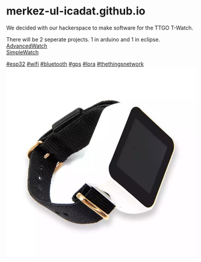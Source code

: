 # merkez-ul-icadat.github.io  
  
We decided with our hackerspace to make software for the TTGO T-Watch.

There will be 2 seperate projects. 1 in arduino and 1 in eclipse.  
[AdvancedWatch](https://github.com/merkez-ul-icadat/AdvancedWatch)  
[SimpleWatch](https://github.com/merkez-ul-icadat/SimpleWatch)  

[#esp32](https://twitter.com/search?q=%23esp32) [#wifi](https://twitter.com/search?q=%23wifi) [#bluetooth](https://twitter.com/search?q=%23bluetooth) [#gps](https://twitter.com/search?q=%23gps) [#lora](https://twitter.com/search?q=%23lora) [#thethingsnetwork](https://twitter.com/search?q=%23thethingsnetwork)   
![TTGO T-Watch](img/TTGO_T-Watch.jpeg)  
